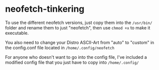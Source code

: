 # neofetch-tinkering

To use the different neofetch versions, just copy them into the ```/usr/bin/``` folder and rename them to just "neofetch", then use ```chmod +x``` to make it executable.

You also need to change your Distro ASCII-Art from "auto" to "custom" in the config.conf file located in ```/home/.config/neofetch```

For anyone who doesn't want to go into the config file, I've included a modified config file that you just have to copy into ```/home/.config/```
